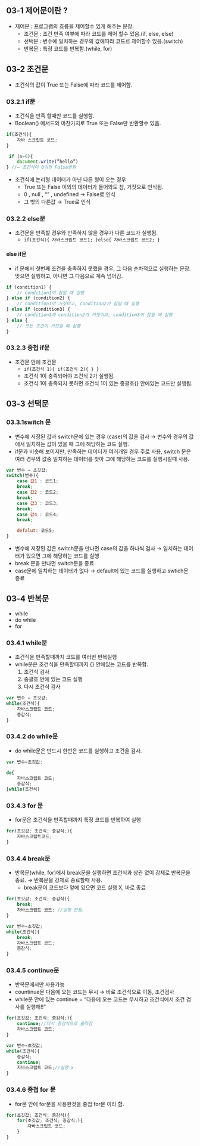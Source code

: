 
## 03-1 제어문이란 ?

- 제어문 : 프로그램의 흐름을 제어할수 있게 해주는 문장.
    - 조건문 : 조건 만족 여부에 따라 코드를 제어 할수 있음.(if, else, else)
    - 선택문 : 변수에 일치하는 경우의 값에따라 코드르 제어할수 있음.(switch)
    - 반복문 : 특정 코드를 반복함.(while, for)

## 03-2 조건문

- 조건식의 값이 True 또는 False에 따라 코드를 제어함.

### 03.2.1 if문

- 조건식을 만족 할때만 코드를 실행함.
- Boolean() 메서드와 마찬가지로 True 또는 False만 반환할수 있음.

```js
if(조건식){
	자바 스크립트 코드;
}

 if (n=0){
	document.write(”hello”)
} //→ 조건식이 0이면 False반환
```

- 조건식에 논리형 데이터가 아닌 다른 형이 오는 경우
    - True 또는 False 이외의 데이터가 들어와도 참, 거짓으로 인식됨.
    - 0 , null , “” , undefined → False로 인식
    - 그 밖의 다른값 → True로 인식

### 03.2.2 else문

- 조건문을 만족할 경우와 만족하지 않을 경우가 다른 코드가 실행됨.
    - `if(조건식){
    자바스크립트 코드1;
    }else{
    자바스크립트 코드2;
    }`

#### else if문
- if 문에서 첫번째 조건을 충족하지 못했을 경우, 그 다음 순차적으로 실행하는 문장.
  맞으면 실행하고, 아니면 그 다음으로 계속 넘어감.

```js
if (condition1) {
    // condition1이 참일 때 실행
} else if (condition2) {
    // condition1이 거짓이고, condition2가 참일 때 실행
} else if (condition3) {
    // condition1과 condition2가 거짓이고, condition3이 참일 때 실행
} else {
    // 모든 조건이 거짓일 때 실행
}
```

### 03.2.3 중첩 if문

- 조건문 안에 조건문
    - `if(조건식 1){
     if(조건식 2){
      }
    }`
    - 조건식 1이 충족되어야 조건식 2가 실행됨.
    - 조건식 1이 충족되지 못하면 조건식 1이 있는 중괄호{} 안에있는 코드만 실행됨.

## 03-3 선택문

### 03.3.1switch 문

- 변수에 저장된 값과 switch문에 있는 경우 (case)의 값을 검사 → 변수와 경우의 값에서 일치하는 값이 있을 때 그에 해당하는 코드 실행.
- if문과 비슷해 보이지만, 만족하는 데이터가 여러개일 경우 주로 사용, switch 문은 여러 경우의 값중 일치하는 데이터를 찾아 그에 해당하는 코드를 실행시킬때 사용.

```jsx
var 변수 = 초깃값;
switch(변수){
	case 값1 : 코드1;
	break;
	case 값2 : 코드2;
	break;
	case 값3 : 코드3;
	break;
	case 값4 : 코드4;
	break;

	defalut: 코드5;
}
```

- 변수에 저장된 값은 switch문을 만나면 case의 값을 하나씩 검사 → 일치하는 데이터가 있으면 그에 해당하는 코드를 실행
- break 문을 만나면 switch문을 종료.
- case문에 일치하는 데이터가 없다 → default에 있는 코드를 실행하고 swtich문 종료

## 03-4 반복문

- while
- do while
- for

### 03.4.1 while문

- 조건식을 만족할때까지 코드를 여러번 반복실행
- while문은 조건식을 만족할때까지 {} 안에있는 코드를 반복함.
    1. 조건식 검사
    2. 중괄호 안에 있는 코드 실행
    3. 다시 조건식 검사

```jsx
var 변수 = 초깃값;
while(조건식){
	자바스크립트 코드;
	증감식;
}
```

### 03.4.2 do while문

- do while문은 반드시 한번은 코드를 실행하고 조건을 검사.

```jsx
var 변수=초깃값;

do{
	자바스크립트 코드;
	증감식;
}while(조건식)
```

### 03.4.3 for 문

- for문은 조건식을 만족할때까지 특정 코드를 반복하여 실행

```jsx
for(초깃값; 조건식; 증감식;){
	자바스크립트코드;
}
```

### 03.4.4 break문

- 반목문(while, for)에서 break문을 실행하면 조건식과 상관 없이 강제로 반복문을 종료. → 반복문을 강제로 종료할때 사용.
    - break문이 코드보다 앞에 있으면 코드 실행 X, 바로 종료

```jsx
for(초깃값; 조건식; 증감식){
	break;
	자바스크립트 코드; //실행 안됨.
}
```

```jsx
var 변수=초깃값;
while(조건식){
	break;
	자바스크립트 코드;
	증감식;
}
```

### 03.4.5 continue문

- 반복문에서만 사용가능
- countinue문 다음에 오는 코드는 무시 → 바로 조건식으로 이동, 조건검사
- while문 안에 있는 continue = “다음에 오는 코드는 무시하고 조건식에서 조건 검사를 실행해!!”

```jsx
for(초깃값; 조건식; 증감식;){
	continue;//다시 증감식으로 올라감
	자바스크립트 코드;
}
```

```jsx
var 변수=초깃값;
while(조건식){
	증감식;
	continue;
	자바스크립트 코드;//실행 x
}
```

### 03.4.6 중첩 for 문

- for문 안에 for문을 사용한것을 중첩 for문 이라 함.

```jsx
for(초깃값; 조건식; 증감식){
	for(초깃값; 조건식; 증감식;){
		자바스크립트 코드;
	}
}
```